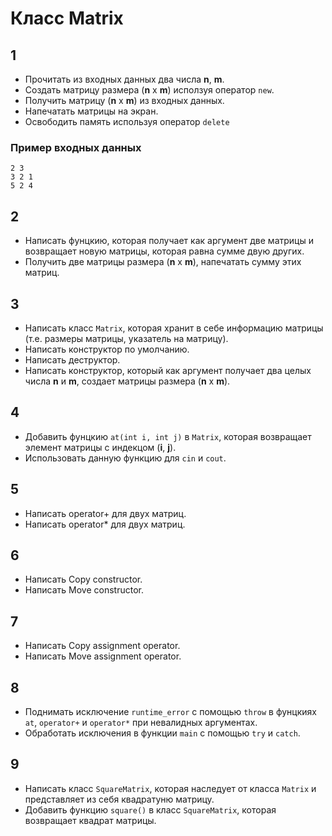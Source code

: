 # Класс Matrix
## 1
* Прочитать из входных данных два числа **n**, **m**.
* Создать матрицу размера (**n** x **m**) исползуя оператор `new`.
* Получить матрицу (**n** x **m**) из входных данных.
* Напечатать матрицы на экран.
* Освободить память используя оператор `delete`

### Пример входных данных
```
2 3
3 2 1
5 2 4
```

## 2
* Написать фунцкию, которая получает как аргумент две матрицы и возвращает новую матрицы, которая равна сумме двую других.
* Получить две матрицы размера (**n** x **m**), напечатать сумму этих матриц.

## 3
* Написать класс `Matrix`, которая хранит в себе информацию матрицы (т.е. размеры матрицы, указатель на матрицу).
* Написать конструктор по умолчанию.
* Написать деструктор.
* Написать конструктор, который как аргумент получает два целых числа **n** и **m**, создает матрицы размера (**n** x **m**).

## 4
* Добавить фунцкию `at(int i, int j)` в `Matrix`, которая возвращает элемент матрицы с индекцом (**i**, **j**).
* Использовать данную функцию для `cin` и `cout`.

## 5
* Написать operator+ для двух матриц.
* Написать operator* для двух матриц.

## 6
* Написать Copy constructor.
* Написать Move constructor.

## 7
* Написать Copy assignment operator.
* Написать Move assignment operator.

## 8
* Поднимать исключение `runtime_error` с помощью `throw` в фунцкиях `at`, `operator+` и `operator*` при невалидных аргументах.
* Обработать исключения в функции `main` с помощью `try` и `catch`.

## 9
* Написать класс `SquareMatrix`, которая наследует от класса `Matrix` и представляет из себя квадратуню матрицу.
* Добавить функцию `square()` в класс `SquareMatrix`, которая возвращает квадрат матрицы.
